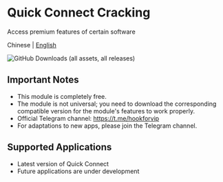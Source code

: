 # Quick Connect Cracking
Access premium features of certain software<br>

Chinese | [English](https://github.com/ZTXBOSS666/com.klpj.application/blob/main/README-en-US.md)

![GitHub Downloads (all assets, all releases)](https://img.shields.io/github/downloads/Xposed-Modules-Repo/com.wye4.hookforvip/total)

## Important Notes
- This module is completely free.
- The module is not universal; you need to download the corresponding compatible version for the module's features to work properly.
- Official Telegram channel: https://t.me/hookforvip
- For adaptations to new apps, please join the Telegram channel.

## Supported Applications
- Latest version of Quick Connect
- Future applications are under development
